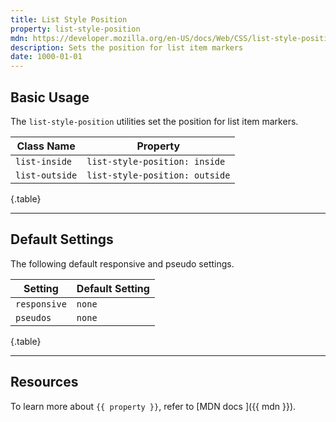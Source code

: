 ```yaml
---
title: List Style Position
property: list-style-position
mdn: https://developer.mozilla.org/en-US/docs/Web/CSS/list-style-position
description: Sets the position for list item markers
date: 1000-01-01
---
```


## Basic Usage

The `list-style-position` utilities set the position for list item markers.

| Class Name     | Property                       |
| -------------- | ------------------------------ |
| `list-inside`  | `list-style-position: inside`  |
| `list-outside` | `list-style-position: outside` |

{.table}

---

## Default Settings

The following default responsive and pseudo settings.

| Setting      | Default Setting |
| ------------ | --------------- |
| `responsive` | `none`          |
| `pseudos`    | `none`          |

{.table}

---

## Resources

To learn more about `{{ property }}`, refer to [MDN docs <i class="far fa-external-link ml-6"></i>]({{ mdn }}).
